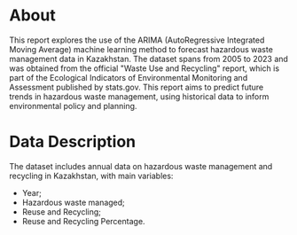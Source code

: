 # About
This report explores the use of the ARIMA (AutoRegressive Integrated Moving 
Average) machine learning method to forecast hazardous waste management 
data in Kazakhstan. The dataset spans from 2005 to 2023 and was obtained 
from the official "Waste Use and Recycling" report, which is part of the 
Ecological Indicators of Environmental Monitoring and Assessment published 
by stats.gov. This report aims to predict future trends in hazardous waste 
management, using historical data to inform environmental policy and 
planning.

#  Data Description
The dataset includes annual data on hazardous waste management and 
recycling in Kazakhstan, with main variables:
- Year;
- Hazardous waste managed;
- Reuse and Recycling;
- Reuse and Recycling Percentage.
